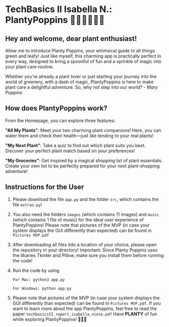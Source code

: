 # TechBasics II Isabella N.: PlantyPoppins 👒👜🐝🐛🌱🍄

## Hey and welcome, dear plant enthusiast!

Allow me to introduce Planty Poppins, your whimsical guide to all things green and leafy! Just like myself, this charming app is practically perfect in every way, designed to bring a spoonful of fun and a sprinkle of magic into your plant care routine.

Whether you're already a plant lover or just starting your journey into the world of greenery, with a dash of magic, PlantyPoppins is here to make plant care a delightful adventure. So, why not step into our world?
                                                                      *- Mary Poppins*

## How does PlantyPoppins work?

From the Homepage, you can explore three features:

**"All My Plants"**: Meet your two charming plant companions! Here, you can water them and check their health—just like tending to your real plants!

**"My Next Plant"**: Take a quiz to find out which plant suits you best. Discover your perfect plant match based on your preferences!

**"My Groceries"**: Get inspired by a magical shopping list of plant essentials. Create your own list to be perfectly prepared for your next plant-shopping adventure!

## Instructions for the User

1. Please download the file `app.py` and the folder `src`, which contains the file `extras.py`!
2. You also need the folders `images` (which contains 11 images) and `music` (which contains 1 file of music) for the ideal user experience of PlantyPoppins! Please note that pictures of the MVP (in case your system displays the GUI differently than expected) can be found in `Pictures MVP.pdf`
3. After downloading all files into a location of your choice, please open the repository in your directory! Important: Since Planty Poppins uses the libaries Tkinter and Pillow, make sure you install them before running the code!
4. Run the code by using
   
   ```
   For Mac: python3 app.py
   ```
   ```
   For Windows: python app.py
   ```
5. Please note that pictures of the MVP (in case your system displays the GUI differently than expected) can be found in `Pictures MVP.pdf`. If you want to learn more about the app PlantyPoppins, feel free to read the paper `techbasicsII_report_isabella_niese.pdf`
   Have **PLANTY** of fun while exploring PlantyPoppins! 🪷🌿🌟

